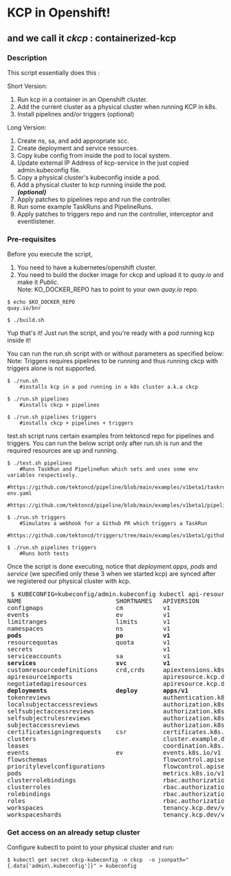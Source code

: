 

# KCP in Openshift!
## and we call it _ckcp_ : containerized-kcp

###
### Description

This script essentially does this :  

Short Version:
1. Run kcp in a container in an Openshift cluster.
2. Add the current cluster as a physical cluster when running KCP in k8s.
3. Install pipelines and/or triggers (optional)

Long Version:
1. Create ns, sa, and add appropriate scc.
2. Create deployment and service resources.
3. Copy kube config from inside the pod to local system.
4. Update external IP Address of kcp-service in the just copied admin.kubeconfig file.
5. Copy a physical cluster's kubeconfig inside a pod.
6. Add a physical cluster to kcp running inside the pod.  
   ***(optional)***
7. Apply patches to pipelines repo and run the controller.
8. Run some example TaskRuns and PipelineRuns.
9. Apply patches to triggers repo and run the controller, interceptor and eventlistener.

### Pre-requisites
Before you execute the script, 

1. You need to have a kubernetes/openshift cluster.
2. You need to build the docker image for ckcp and upload it to *quay.io* and make it *Public*.  
Note: KO_DOCKER_REPO has to point to your own *quay.io* repo.
```
$ echo $KO_DOCKER_REPO
quay.io/bnr
```

```
$ ./build.sh
```

Yup that's it! Just run the script, and you're ready with a pod running kcp inside it!  

You can run the run.sh script with or without parameters as specified below:  
Note: Triggers requires pipelines to be running and thus running ckcp with triggers alone is not supported.

```
$ ./run.sh
    #installs kcp in a pod running in a k8s cluster a.k.a ckcp

$ ./run.sh pipelines
    #installs ckcp + pipelines

$ ./run.sh pipelines triggers
    #installs ckcp + pipelines + triggers 
```

test.sh script runs certain examples from tektoncd repo for pipelines and triggers. You can run the below script only after run.sh is run and the required resources are up and running. 

```
$ ./test.sh pipelines
    #Runs TaskRun and PipelineRun which sets and uses some env variables respectively.
    #https://github.com/tektoncd/pipeline/blob/main/examples/v1beta1/taskruns/custom-env.yaml
    #https://github.com/tektoncd/pipeline/blob/main/examples/v1beta1/pipelineruns/using_context_variables.yaml

$ ./run.sh triggers
    #Simulates a webhook for a Github PR which triggers a TaskRun
    #https://github.com/tektoncd/triggers/tree/main/examples/v1beta1/github

$ ./run.sh pipelines triggers
    #Runs both tests
```

Once the script is done executing, notice that _deployment.apps, pods_ and _service_ (we specified only these 3 when we started kcp) are synced after we registered our physical cluster with kcp.

<pre>
 $ KUBECONFIG=kubeconfig/admin.kubeconfig kubectl api-resources
NAME                          SHORTNAMES   APIVERSION                             NAMESPACED   KIND
configmaps                    cm           v1                                     true         ConfigMap
events                        ev           v1                                     true         Event
limitranges                   limits       v1                                     true         LimitRange
namespaces                    ns           v1                                     false        Namespace
<b>pods                          po           v1                                     true         Pod</b>
resourcequotas                quota        v1                                     true         ResourceQuota
secrets                                    v1                                     true         Secret
serviceaccounts               sa           v1                                     true         ServiceAccount
<b>services                      svc          v1                                     true         Service</b>
customresourcedefinitions     crd,crds     apiextensions.k8s.io/v1                false        CustomResourceDefinition
apiresourceimports                         apiresource.kcp.dev/v1alpha1           false        APIResourceImport
negotiatedapiresources                     apiresource.kcp.dev/v1alpha1           false        NegotiatedAPIResource
<b>deployments                   deploy       apps/v1                                true         Deployment</b>
tokenreviews                               authentication.k8s.io/v1               false        TokenReview
localsubjectaccessreviews                  authorization.k8s.io/v1                true         LocalSubjectAccessReview
selfsubjectaccessreviews                   authorization.k8s.io/v1                false        SelfSubjectAccessReview
selfsubjectrulesreviews                    authorization.k8s.io/v1                false        SelfSubjectRulesReview
subjectaccessreviews                       authorization.k8s.io/v1                false        SubjectAccessReview
certificatesigningrequests    csr          certificates.k8s.io/v1                 false        CertificateSigningRequest
clusters                                   cluster.example.dev/v1alpha1           false        Cluster
leases                                     coordination.k8s.io/v1                 true         Lease
events                        ev           events.k8s.io/v1                       true         Event
flowschemas                                flowcontrol.apiserver.k8s.io/v1beta1   false        FlowSchema
prioritylevelconfigurations                flowcontrol.apiserver.k8s.io/v1beta1   false        PriorityLevelConfiguration
pods                                       metrics.k8s.io/v1beta1                 true         PodMetrics
clusterrolebindings                        rbac.authorization.k8s.io/v1           false        ClusterRoleBinding
clusterroles                               rbac.authorization.k8s.io/v1           false        ClusterRole
rolebindings                               rbac.authorization.k8s.io/v1           true         RoleBinding
roles                                      rbac.authorization.k8s.io/v1           true         Role
workspaces                                 tenancy.kcp.dev/v1alpha1               false        Workspace
workspaceshards                            tenancy.kcp.dev/v1alpha1               false        WorkspaceShard
</pre>

### Get access on an already setup cluster

Configure kubectl to point to your physical cluster and run:

```
$ kubectl get secret ckcp-kubeconfig -n ckcp  -o jsonpath="{.data['admin\.kubeconfig']}" > kubeconfig
```
